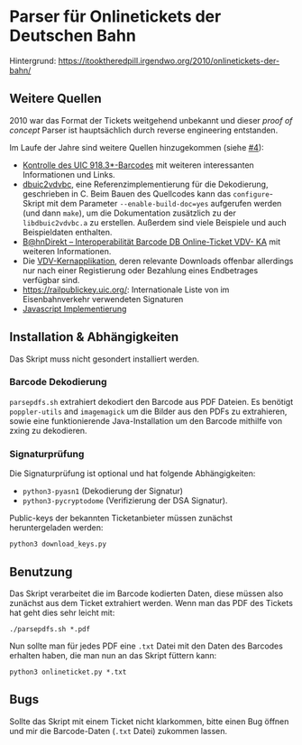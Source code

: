 # Parser für Onlinetickets der Deutschen Bahn

Hintergrund: https://itooktheredpill.irgendwo.org/2010/onlinetickets-der-bahn/

## Weitere Quellen

2010 war das Format der Tickets weitgehend unbekannt und dieser
*proof of concept* Parser ist hauptsächlich durch reverse engineering
entstanden.

Im Laufe der Jahre sind weitere Quellen hinzugekommen
(siehe [#4](https://github.com/rumpeltux/onlineticket/issues/4)):

* [Kontrolle des UIC 918.3*-Barcodes](https://web.archive.org/web/20180905231149/https://www.bahn.de/p/view/angebot/regio/barcode.shtml)
  mit weiteren interessanten Informationen und Links.
* [dbuic2vdvbc](https://sourceforge.net/projects/dbuic2vdvbc/), eine
  Referenzimplementierung für die Dekodierung, geschrieben in C. Beim Bauen des
  Quellcodes kann das `configure`-Skript mit dem Parameter
  `--enable-build-doc=yes` aufgerufen werden (und dann `make`), um die
  Dokumentation zusätzlich zu der `libdbuic2vdvbc.a` zu erstellen. Außerdem sind
  viele Beispiele und auch Beispieldaten enthalten.
* [B@hnDirekt – Interoperabilität Barcode DB Online-Ticket VDV- KA](https://web.archive.org/web/20180905231217/https://www.bahn.de/p/view/mdb/bahnintern/angebotsberatung/regio/barcode/mdb_220334_interoperabilitaet_barcode_db_online-ticketvdv-ka_v1_4.pdf)
  mit weiteren Informationen.
* Die [VDV-Kernapplikation](https://oepnv.eticket-deutschland.de/produkte-und-services/vdv-kernapplikation/#slide2),
deren relevante Downloads offenbar allerdings nur nach einer Registierung oder
  Bezahlung eines Endbetrages verfügbar sind.
* https://railpublickey.uic.org/: Internationale Liste von im Eisenbahnverkehr verwendeten Signaturen
* [Javascript Implementierung](https://github.com/justusjonas74/uic-918-3)

## Installation & Abhängigkeiten

Das Skript muss nicht gesondert installiert werden.

### Barcode Dekodierung

`parsepdfs.sh` extrahiert dekodiert den Barcode aus PDF Dateien.
Es benötigt `poppler-utils` and `imagemagick` um die Bilder aus den PDFs zu
extrahieren, sowie eine funktionierende Java-Installation um den Barcode
mithilfe von zxing zu dekodieren.

### Signaturprüfung

Die Signaturprüfung ist optional und hat folgende Abhängigkeiten:

* `python3-pyasn1` (Dekodierung der Signatur)
* `python3-pycryptodome` (Verifizierung der DSA Signatur).

Public-keys der bekannten Ticketanbieter müssen zunächst heruntergeladen werden:

    python3 download_keys.py

## Benutzung

Das Skript verarbeitet die im Barcode kodierten Daten, diese müssen also
zunächst aus dem Ticket extrahiert werden. Wenn man das PDF des Tickets hat
geht dies sehr leicht mit:

    ./parsepdfs.sh *.pdf

Nun sollte man für jedes PDF eine `.txt` Datei mit den Daten des Barcodes
erhalten haben, die man nun an das Skript füttern kann:

    python3 onlineticket.py *.txt

## Bugs

Sollte das Skript mit einem Ticket nicht klarkommen, bitte einen Bug öffnen
und mir die Barcode-Daten (`.txt` Datei) zukommen lassen.
